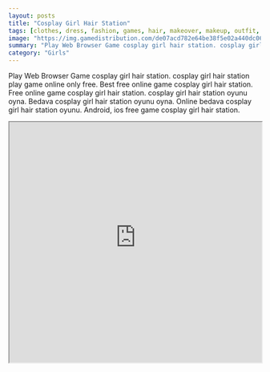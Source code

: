 ```yaml
---
layout: posts
title: "Cosplay Girl Hair Station"
tags: [clothes, dress, fashion, games, hair, makeover, makeup, outfit, station, free, online, games, oyna, game, free, games, play, play, games]
image: "https://img.gamedistribution.com/de07acd782e64be38f5e02a440dc06b2.jpg"
summary: "Play Web Browser Game cosplay girl hair station. cosplay girl hair station play game online only free. Best free online game cosplay girl hair station. Free online game cosplay girl hair station. cosplay girl hair station oyunu oyna. Bedava cosplay girl hair station oyunu oyna. Online bedava cosplay girl hair station oyunu. Android, ios free game cosplay girl hair station."
category: "Girls"
---
```


Play Web Browser Game cosplay girl hair station. cosplay girl hair station play game online only free. Best free online game cosplay girl hair station. Free online game cosplay girl hair station. cosplay girl hair station oyunu oyna. Bedava cosplay girl hair station oyunu oyna. Online bedava cosplay girl hair station oyunu. Android, ios free game cosplay girl hair station.

<iframe width="100%" height="480px;" src="https://flash.gamedistribution.com?game=de07acd782e64be38f5e02a440dc06b2"></iframe>